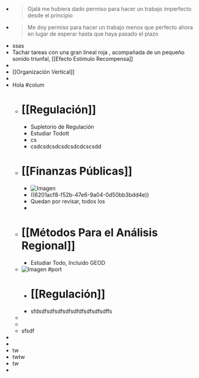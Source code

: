 - > Ojalá me hubiera dado permiso para hacer un trabajo imperfecto desde el principio
- > Me doy permiso para hacer un trabajo menos que perfecto ahora en lugar de esperar hasta que haya pasado el plazo
- ssas
- Tachar tareas con una gran lineal roja , acompañada de un pequeño sonido triunfal, [[Efecto Estimulo Recompensa]]
-
- [[Organización Vertical]]
-
- Hola #colum
	- # [[Regulación]]
		- Supletorio de Regulación
		- Estudiar Todott
		- cs
		- csdcsdcsdcsdcsdcdcscsdd
	- # [[Finanzas Públicas]]
		- ![Imagen](https://quenoticias.com/wp-content/uploads/2021/06/Dolares-Pixabay-V-K.jpg)
		- ((6201acf8-f52b-47e6-9a04-0d50bb3bdd4e))
		- Quedan  por revisar, todos los
		-
	- # [[Métodos Para el Análisis Regional]]
		- Estudiar Todo, Incluido GEOD
	- ![Imagen](https://quenoticias.com/wp-content/uploads/2021/06/Dolares-Pixabay-V-K.jpg) #port
		- # [[Regulación]]
		- sfdsdfsdfsdfsdfsdfdfsdfsdfsdffs
	-
	-
	- sfsdf
-
-
- tw
- twtw
- tw
-